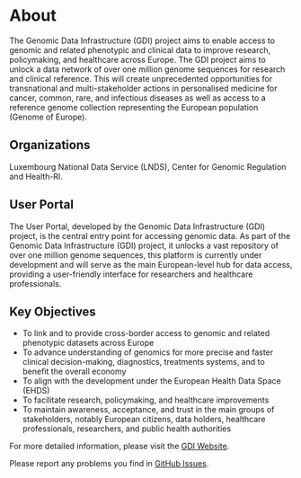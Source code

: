 # About

The Genomic Data Infrastructure (GDI) project aims to enable access to
genomic and related phenotypic and clinical data to improve research,
policymaking, and healthcare across Europe. The GDI project aims to
unlock a data network of over one million genome sequences for
research and clinical reference. This will create unprecedented
opportunities for transnational and multi-stakeholder actions in
personalised medicine for cancer, common, rare, and infectious diseases
as well as access to a reference genome collection representing the
European population (Genome of Europe).

## Organizations

Luxembourg National Data Service (LNDS), Center for Genomic Regulation and Health-RI.

## User Portal

The User Portal, developed by the Genomic Data Infrastructure (GDI)
project, is the central entry point for accessing genomic data. As
part of the Genomic Data Infrastructure (GDI) project, it unlocks a
vast repository of over one million genome sequences, this platform is
currently under development and will serve as the main European-level
hub for data access, providing a user-friendly interface for
researchers and healthcare professionals.

## Key Objectives

- To link and to provide cross-border access to genomic and related phenotypic datasets across Europe
- To advance understanding of genomics for more precise and faster clinical decision-making, diagnostics, treatments systems, and to benefit the overall economy
- To align with the development under the European Health Data Space (EHDS)
- To facilitate research, policymaking, and healthcare improvements
- To maintain awareness, acceptance, and trust in the main groups of stakeholders, notably European citizens, data holders, healthcare professionals, researchers, and public health authorities

For more detailed information, please visit the [GDI Website](https://gdi.onemilliongenomes.eu/).

Please report any problems you find in [GitHub Issues](https://github.com/GenomicDataInfrastructure/gdi-userportal-frontend/issues).
